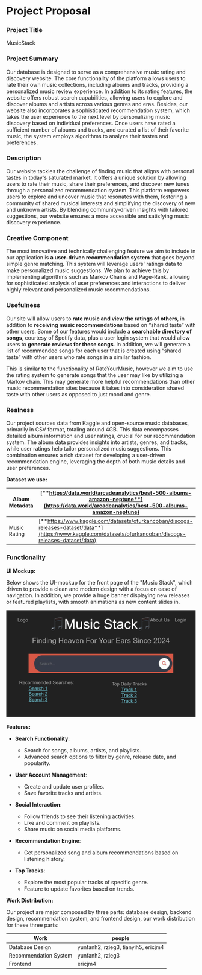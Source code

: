 # Project Proposal

### Project Title

MusicStack

### Project Summary

Our database is designed to serve as a comprehensive music rating and discovery website. The core functionality of the platform allows users to rate their own music collections, including albums and tracks, providing a personalized music review experience. In addition to its rating features, the website offers robust search capabilities, allowing users to explore and discover albums and artists across various genres and eras. Besides, our website also incorporates a sophisticated recommendation system, which takes the user experience to the next level by personalizing music discovery based on individual preferences. Once users have rated a sufficient number of albums and tracks, and curated a list of their favorite music, the system employs algorithms to analyze their tastes and preferences.

### **Description** 

Our website tackles the challenge of finding music that aligns with personal tastes in today's saturated market. It offers a unique solution by allowing users to rate their music, share their preferences, and discover new tunes through a personalized recommendation system. This platform empowers users to explore and uncover music that resonates with them, fostering a community of shared musical interests and simplifying the discovery of new and unknown artists. By blending community-driven insights with tailored suggestions, our website ensures a more accessible and satisfying music discovery experience.

### Creative Component

The most innovative and technically challenging feature we aim to include in our application is **a user-driven recommendation system** that goes beyond simple genre matching. This system will leverage users' ratings data to make personalized music suggestions. We plan to achieve this by implementing algorithms such as Markov Chains and Page-Rank, allowing for sophisticated analysis of user preferences and interactions to deliver highly relevant and personalized music recommendations.

### Usefulness

Our site will allow users to **rate music and view the ratings of others**, in addition to **receiving music recommendations** based on “shared taste” with other users. Some of our features would include a **searchable directory of songs**, courtesy of Spotify data, plus a user login system that would allow users to **generate reviews for these songs**. In addition, we will generate a list of recommended songs for each user that is created using “shared taste” with other users who rate songs in a similar fashion.

This is similar to the functionality of RateYourMusic, however we aim to use the rating system to generate songs that the user may like by utilizing a Markov chain. This may generate more helpful recommendations than other music recommendation sites because it takes into consideration shared taste with other users as opposed to just mood and genre.

### **Realness**

Our project sources data from Kaggle and open-source music databases, primarily in CSV format, totaling around 4GB. This data encompasses detailed album information and user ratings, crucial for our recommendation system. The album data provides insights into artists, genres, and tracks, while user ratings help tailor personalized music suggestions. This combination ensures a rich dataset for developing a user-driven recommendation engine, leveraging the depth of both music details and user preferences.

**Dataset we use:**

| Album Metadata | [**https://data.world/arcadeanalytics/best-500-albums-amazon-neptune**](https://data.world/arcadeanalytics/best-500-albums-amazon-neptune) |
| -------------- | ------------------------------------------------------------ |
| Music Rating   | [**https://www.kaggle.com/datasets/ofurkancoban/discogs-releases-dataset/data**](https://www.kaggle.com/datasets/ofurkancoban/discogs-releases-dataset/data) |

### Functionality 

**UI Mockup:**

Below shows the UI-mockup for the front page of the "Music Stack", which driven to provide a clean and modern design with a focus on ease of navigation. In addition, we provide a huge banner displaying new releases or featured playlists, with smooth animations as new content slides in.

![UI mockup](assets/5a96a5ce3a67f4baf87b79b72e17c59.png)

**Features:**

- **Search Functionality**:
  - Search for songs, albums, artists, and playlists.
  - Advanced search options to filter by genre, release date, and popularity.

- **User Account Management**:
  - Create and update user profiles.
  - Save favorite tracks and artists.

- **Social Interaction**:
  - Follow friends to see their listening activities.
  - Like and comment on playlists.
  - Share music on social media platforms.

- **Recommendation Engine**:
  - Get personalized song and album recommendations based on listening history.

- **Top  Tracks**:
  - Explore the most popular tracks of specific genre.
  - Feature to update favorites based on trends.

**Work Distribution:**

Our project are major composed by three parts: database design, backend design, recommendation system, and frontend design, our work distribution for these three parts:

| Work                  | people                              |
| --------------------- | ----------------------------------- |
| Database Design       | yunfanh2, rzieg3, tianyih5, ericjm4 |
| Recommendation System | yunfanh2, rzieg3                    |
| Frontend              | ericjm4                             |

